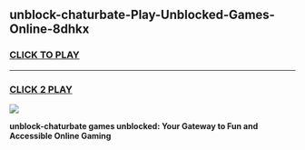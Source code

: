 
## unblock-chaturbate-Play-Unblocked-Games-Online-8dhkx
<h3>
<a href="https://premium76.site?title=unblock-chaturbate&ref=25A">CLICK TO PLAY</a></h3>
<hr>

<h3>
<a href="https://premium76.site?title=unblock-chaturbate&ref=25A">CLICK 2 PLAY</a>
  
</h3>

<a href="https://premium76.site?title=unblock-chaturbate&ref=25A"><img src="https://clearcache.store/games.png"></a>


**unblock-chaturbate games unblocked: Your Gateway to Fun and Accessible Online Gaming**
